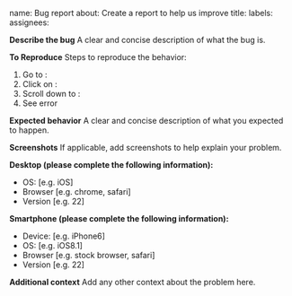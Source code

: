 name: Bug report
about: Create a report to help us improve
title:
labels:
assignees:

**Describe the bug**
A clear and concise description of what the bug is.

**To Reproduce**
Steps to reproduce the behavior:

1. Go to :
2. Click on :
3. Scroll down to :
4. See error

**Expected behavior**
A clear and concise description of what you expected to happen.

**Screenshots**
If applicable, add screenshots to help explain your problem.

**Desktop (please complete the following information):**

- OS: [e.g. iOS]
- Browser [e.g. chrome, safari]
- Version [e.g. 22]

**Smartphone (please complete the following information):**

- Device: [e.g. iPhone6]
- OS: [e.g. iOS8.1]
- Browser [e.g. stock browser, safari]
- Version [e.g. 22]

**Additional context**
Add any other context about the problem here.
